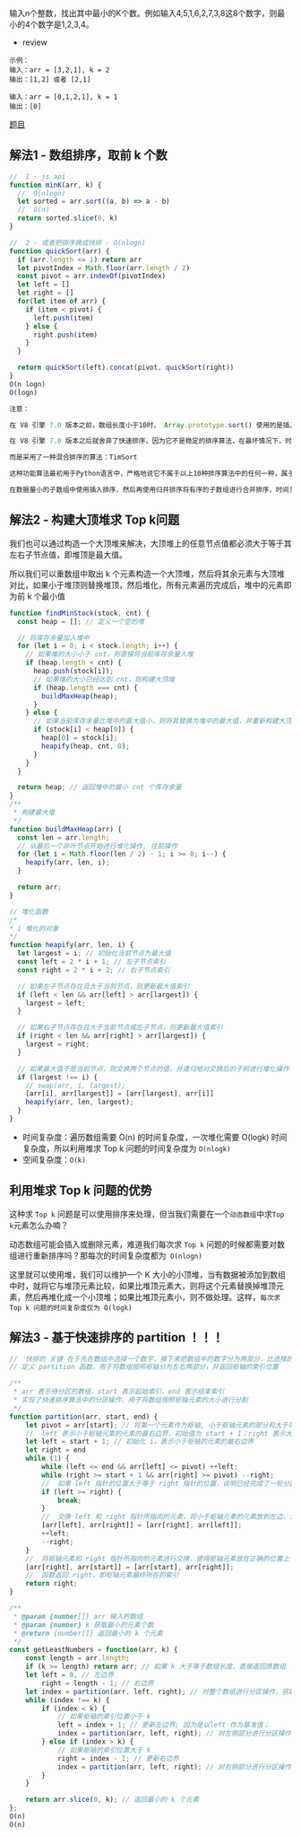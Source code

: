 
输入n个整数，找出其中最小的K个数。例如输入4,5,1,6,2,7,3,8这8个数字，则最小的4个数字是1,2,3,4。
- review
```
示例：
输入：arr = [3,2,1], k = 2
输出：[1,2] 或者 [2,1]

输入：arr = [0,1,2,1], k = 1
输出：[0]
```
[题目](https://leetcode.cn/problems/zui-xiao-de-kge-shu-lcof/description/)

## 解法1 - 数组排序，取前 k 个数
```js
//  1 - js api
function minK(arr, k) {
  //  O(nlogn)
  let sorted = arr.sort((a, b) => a - b)
  //  O(n)
  return sorted.slice(0, k)
}

//  2 - 或者把排序换成快排 - O(nlogn)
function quickSort(arr) {
  if (arr.length <= 1) return arr
  let pivotIndex = Math.floor(arr.length / 2)
  const pivot = arr.indexOf(pivotIndex)
  let left = []
  let right = []
  for(let item of arr) {
    if (item < pivot) {
      left.push(item)
    } else {
      right.push(item)
    }
  }

  return quickSort(left).concat(pivot, quickSort(right))
}
O(n logn)
O(logn)

注意：

在 V8 引擎 7.0 版本之前，数组长度小于10时， Array.prototype.sort() 使用的是插入排序，否则用快速排序。

在 V8 引擎 7.0 版本之后就舍弃了快速排序，因为它不是稳定的排序算法，在最坏情况下，时间复杂度会降级到 O(n2)

而是采用了一种混合排序的算法：TimSort 

这种功能算法最初用于Python语言中，严格地说它不属于以上10种排序算法中的任何一种，属于一种混合排序算法：

在数据量小的子数组中使用插入排序，然后再使用归并排序将有序的子数组进行合并排序，时间复杂度为 O(nlogn) 
```

## 解法2 - 构建大顶堆求 Top k问题

我们也可以通过构造一个大顶堆来解决，大顶堆上的任意节点值都必须大于等于其左右子节点值，即堆顶是最大值。

所以我们可以重数组中取出 k 个元素构造一个大顶堆，然后将其余元素与大顶堆对比，如果小于堆顶则替换堆顶，然后堆化，所有元素遍历完成后，堆中的元素即为前 k 个最小值


```js
function findMinStock(stock, cnt) {
  const heap = []; // 定义一个空的堆

  // 将库存余量加入堆中
  for (let i = 0; i < stock.length; i++) {
    // 如果堆的大小小于 cnt，则直接将当前库存余量入堆
    if (heap.length < cnt) {
      heap.push(stock[i]);
      // 如果堆的大小已经达到 cnt，则构建大顶堆
      if (heap.length === cnt) {
        buildMaxHeap(heap);
      }
    } else {
      // 如果当前库存余量比堆中的最大值小，则将其替换为堆中的最大值，并重新构建大顶堆
      if (stock[i] < heap[0]) {
        heap[0] = stock[i];
        heapify(heap, cnt, 0);
      }
    }
  }

  return heap; // 返回堆中的最小 cnt 个库存余量
}
/**
 * 构建最大堆
 */
function buildMaxHeap(arr) {
  const len = arr.length;
  // 从最后一个非叶节点开始进行堆化操作, 往前操作
  for (let i = Math.floor(len / 2) - 1; i >= 0; i--) {
    heapify(arr, len, i);
  }

  return arr;
}

// 堆化函数
/*
* i 堆化的对象
*/
function heapify(arr, len, i) {
  let largest = i; // 初始化当前节点为最大值
  const left = 2 * i + 1; // 左子节点索引
  const right = 2 * i + 2; // 右子节点索引

  // 如果左子节点存在且大于当前节点，则更新最大值索引
  if (left < len && arr[left] > arr[largest]) {
    largest = left;
  }

  // 如果右子节点存在且大于当前节点或左子节点，则更新最大值索引
  if (right < len && arr[right] > arr[largest]) {
    largest = right;
  }

  // 如果最大值不是当前节点，则交换两个节点的值，并递归地对交换后的子树进行堆化操作
  if (largest !== i) {
    // swap(arr, i, largest);
    [arr[i], arr[largest]] = [arr[largest], arr[i]]
    heapify(arr, len, largest);
  }
}

```

- 时间复杂度：遍历数组需要 O(n) 的时间复杂度，一次堆化需要 O(logk) 时间复杂度，所以利用堆求 Top k 问题的时间复杂度为 `O(nlogk)`
- 空间复杂度：`O(k)`

## 利用堆求 Top k 问题的优势

这种求 `Top k` 问题是可以使用排序来处理，但当我们需要在一个`动态数组`中求` Top k `元素怎么办喃？

动态数组可能会插入或删除元素，难道我们每次求 `Top k` 问题的时候都需要对数组进行重新排序吗？那每次的时间复杂度都为` O(nlogn)`

这里就可以使用堆，我们可以维护一个 K 大小的小顶堆，当有数据被添加到数组中时，就将它与堆顶元素比较，如果比堆顶元素大，则将这个元素替换掉堆顶元素，然后再堆化成一个小顶堆；如果比堆顶元素小，则不做处理。这样，`每次求 Top k 问题的时间复杂度仅为 O(logk)`

## 解法3 - 基于快速排序的 partition ！！！
```js
//  快排的 关键 在于先在数组中选择一个数字，接下来把数组中的数字分为两部分，比选择的数字小的数字移到数组的左边，比选择的数字大的数字移到数组的右边。[比第 k 个数字小的所有数组都位于数组的左边，比第 k 个数字大的都位于右边]
// 定义 partition 函数，用于将数组按照枢轴分为左右两部分，并返回枢轴的索引位置

/**
 * arr 表示待分区的数组，start 表示起始索引，end 表示结束索引
 * 实现了快速排序算法中的分区操作，用于将数组按照枢轴元素的大小进行分割
 */
function partition(arr, start, end) {
    let pivot = arr[start]; // 将第一个元素作为枢轴, 小于枢轴元素的部分和大于等于枢轴元素的部分
    //  left 表示小于枢轴元素的元素的最右边界，初始值为 start + 1；right 表示大于等于枢轴元素的元素的最左边界，初始值为 end
    let left = start + 1; // 初始化 i，表示小于枢轴的元素的最右边界
    let right = end
    while (1) {
        while (left <= end && arr[left] <= pivot) ++left;
        while (right >= start + 1 && arr[right] >= pivot) --right;
        //  如果 left 指针的位置大于等于 right 指针的位置，说明已经完成了一轮分区操作，此时退出循环。
        if (left >= right) {
            break;
        }
        //  交换 left 和 right 指针所指向的元素，将小于枢轴元素的元素放到左边，大于等于枢轴元素的元素放到右边。然后，将 left 指针向右移动一位，将 right 指针向左移动一位
        [arr[left], arr[right]] = [arr[right], arr[left]];
        ++left;
        --right;
    }
    //  将枢轴元素和 right 指针所指向的元素进行交换，使得枢轴元素放在正确的位置上
    [arr[right], arr[start]] = [arr[start], arr[right]];
    //  函数返回 right，即枢轴元素最终所在的索引
    return right;
}

/**
 * @param {number[]} arr 输入的数组
 * @param {number} k 获取最小的元素个数
 * @return {number[]} 返回最小的 k 个元素
 */
const getLeastNumbers = function(arr, k) {
    const length = arr.length;
    if (k >= length) return arr; // 如果 k 大于等于数组长度，直接返回原数组
    let left = 0, // 左边界
        right = length - 1; // 右边界
    let index = partition(arr, left, right); // 对整个数组进行分区操作，获取枢轴的索引位置, 完成之后，arr 已经根据枢轴值 进行分区
    while (index !== k) {
        if (index < k) {
            // 如果枢轴的索引位置小于 k
            left = index + 1; // 更新左边界; 因为是以left 作为基准值；
            index = partition(arr, left, right); // 对左侧部分进行分区操作
        } else if (index > k) {
            // 如果枢轴的索引位置大于 k
            right = index - 1; // 更新右边界
            index = partition(arr, left, right); // 对右侧部分进行分区操作
        }
    }

    return arr.slice(0, k); // 返回最小的 k 个元素
};
O(n)
O(n)
```